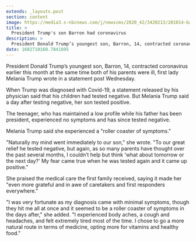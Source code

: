 ```yaml
--- 
extends: _layouts.post 
section: content 
image: https://media3.s-nbcnews.com/j/newscms/2020_42/3420213/201014-barron-trump-ew-436p_0a1b74008fc0b66f4558025af5735d99.nbcnews-fp-1200-630.jpg 
title: > 
  President Trump's son Barron had coronavirus 
description: > 
  President Donald Trump’s youngest son, Barron, 14, contracted coronavirus earlier this month at the same time both of his parents were ill, first lady Melania Trump wrote in a statement post Wednesday.When Trump was diagnosed with Covid-19, a statement released by his physician said that his children had tested negative.But Melania Trump said a day after testing negative, her son tested positive.The teenager, who has maintained a low profile while his father has been president, experienced no symptoms and has since tested negative."To our great relief he tested negative, but again, as so many parents have thought over the past several months, I couldn’t help but think 'what about tomorrow or the next day?' 
date: 1602710160.7841895 
--- 
```

President Donald Trump’s youngest son, Barron, 14, contracted coronavirus earlier this month at the same time both of his parents were ill, first lady Melania Trump wrote in a statement post Wednesday.

When Trump was diagnosed with Covid-19, a statement released by his physician said that his children had tested negative. But Melania Trump said a day after testing negative, her son tested positive.

The teenager, who has maintained a low profile while his father has been president, experienced no symptoms and has since tested negative.

Melania Trump said she experienced a "roller coaster of symptoms."

"Naturally my mind went immediately to our son," she wrote. "To our great relief he tested negative, but again, as so many parents have thought over the past several months, I couldn’t help but think 'what about tomorrow or the next day?' My fear came true when he was tested again and it came up positive."

She praised the medical care the first family received, saying it made her "even more grateful and in awe of caretakers and first responders everywhere."

"I was very fortunate as my diagnosis came with minimal symptoms, though they hit me all at once and it seemed to be a roller coaster of symptoms in the days after," she added. "I experienced body aches, a cough and headaches, and felt extremely tired most of the time. I chose to go a more natural route in terms of medicine, opting more for vitamins and healthy food."